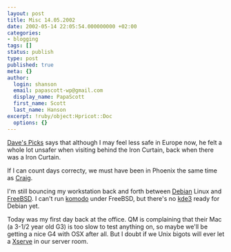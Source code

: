 ```yaml
---
layout: post
title: Misc 14.05.2002
date: 2002-05-14 22:05:54.000000000 +02:00
categories:
- blogging
tags: []
status: publish
type: post
published: true
meta: {}
author:
  login: shanson
  email: papascott-wp@gmail.com
  display_name: PapaScott
  first_name: Scott
  last_name: Hanson
excerpt: !ruby/object:Hpricot::Doc
  options: {}
---
```

<p><a href="http://davespicks.com/archive/2002/0514.html">Dave's Picks</a> says that although I may feel less safe in Europe now, he felt a whole lot unsafer when visiting behind the Iron Curtain, back when there was a Iron Curtain. </p>
<p>If I can count days correcty, we must have been in Phoenix the same time as <a href="http://booknotes.weblogs.com/2002/05/14">Craig</a>.</p>
<p>I'm still bouncing my workstation back and forth between <a href="http://www.debian.org">Debian</a> Linux and <a href="http://www.freebsd.org">FreeBSD</a>. I can't run <a href="http://www.activestate.com/komodo">komodo</a> under FreeBSD, but there's no <a href="http://www.kde.org">kde3</a> ready for Debian yet. </p>
<p>Today was my first day back at the office. QM is complaining that their Mac (a 3-1/2 year old G3)  is too slow to test anything on, so maybe we'll be getting a nice G4 with OSX after all. But I doubt if we Unix bigots will ever let a <a href="http://www.apple.com/xserve/">Xserve</a> in our server room.</p>
